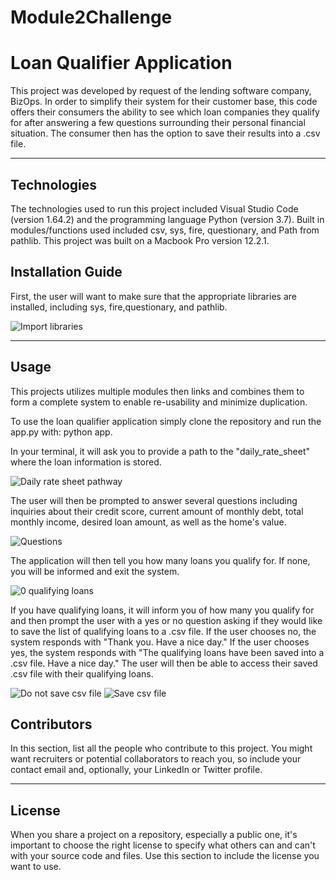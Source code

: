 # Module2Challenge
# Loan Qualifier Application

This project was developed by request of the lending software company, BizOps. In order to simplify their system for their customer base, this code offers their consumers the ability to see which loan companies they qualify for after answering a few questions surrounding their personal financial situation. The consumer then has the option to save their results into a .csv file.

---

## Technologies

The technologies used to run this project included Visual Studio Code (version 1.64.2) and the programming language Python (version 3.7). Built in modules/functions used included csv, sys, fire, questionary, and Path from pathlib. This project was built on a Macbook Pro version 12.2.1.


## Installation Guide

First, the user will want to make sure that the appropriate libraries are installed, including sys, fire,questionary, and pathlib.

![Import libraries](https://github.com/arfylarfy/Module2Challenge_/blob/master/data/Screen%20Shots/Import%20modules_libraries%20screenshot.png)

---

## Usage

This projects utilizes multiple modules then links and combines them to form a complete system to enable re-usability and minimize duplication.

To use the loan qualifier application simply clone the repository and run the app.py with: python app.

In your terminal, it will ask you to provide a path to the "daily_rate_sheet" where the loan information is stored.

![Daily rate sheet pathway](https://github.com/arfylarfy/Module2Challenge_/blob/master/data/Screen%20Shots/csv%20pathway.png)

The user will then be prompted to answer several questions including inquiries about their credit score, current amount of monthly debt, total monthly income, desired loan amount, as well as the home's value.

![Questions](https://github.com/arfylarfy/Module2Challenge_/blob/master/data/Screen%20Shots/Questions%20screen%20shot.png)

The application will then tell you how many loans you qualify for. If none, you will be informed and exit the system. 

![0 qualifying loans](https://github.com/arfylarfy/Module2Challenge_/blob/master/data/Screen%20Shots/0%20qualifying%20loans.png)

If you have qualifying loans, it will inform you of how many you qualify for and then prompt the user with a yes or no question asking if they would like to save the list of qualifying loans to a .csv file.
If the user chooses no, the system responds with "Thank you. Have a nice day." If the user chooses yes, the system responds with "The qualifying loans have been saved into a .csv file. Have a nice day." The user will then be able to access their saved .csv file with their qualifying loans.

![Do not save csv file](https://github.com/arfylarfy/Module2Challenge_/blob/master/data/Screen%20Shots/No%20to%20saving%20csv.png)
![Save csv file](https://github.com/arfylarfy/Module2Challenge_/blob/master/data/Screen%20Shots/Yes%20save%20csv.png)

## Contributors

In this section, list all the people who contribute to this project. You might want recruiters or potential collaborators to reach you, so include your contact email and, optionally, your LinkedIn or Twitter profile.

---

## License

When you share a project on a repository, especially a public one, it's important to choose the right license to specify what others can and can't with your source code and files. Use this section to include the license you want to use.
